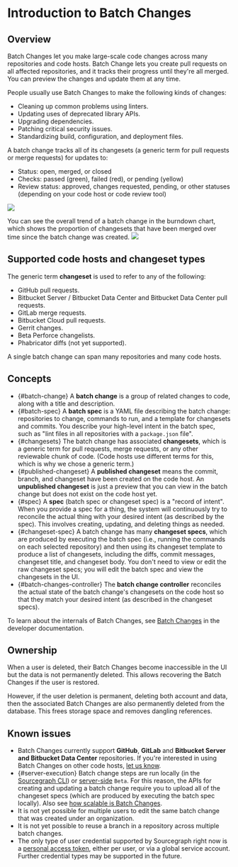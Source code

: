 # Introduction to Batch Changes

## Overview

Batch Changes let you make large-scale code changes across many repositories and code hosts. Batch Change lets you create pull requests on all affected repositories, and it tracks their progress until they're all merged. You can preview the changes and update them at any time.

People usually use Batch Changes to make the following kinds of changes:

- Cleaning up common problems using linters.
- Updating uses of deprecated library APIs.
- Upgrading dependencies.
- Patching critical security issues.
- Standardizing build, configuration, and deployment files.

A batch change tracks all of its changesets (a generic term for pull requests or merge requests) for updates to:

- Status: open, merged, or closed
- Checks: passed (green), failed (red), or pending (yellow)
- Review status: approved, changes requested, pending, or other statuses (depending on your code host or code review tool)

<img src="https://sourcegraphstatic.com/docs/images/batch_changes/batch_tracking_sourcegraph_prs.png" class="screenshot">

You can see the overall trend of a batch change in the burndown chart, which shows the proportion of changesets that have been merged over time since the batch change was created.
<img src="https://sourcegraphstatic.com/docs/images/batch_changes/batch_tracking_sourcegraph_prs_burndown.png" class="screenshot">

## Supported code hosts and changeset types

The generic term **changeset** is used to refer to any of the following:

- GitHub pull requests.
- Bitbucket Server / Bitbucket Data Center and Bitbucket Data Center pull requests.
- GitLab merge requests.
- Bitbucket Cloud pull requests.
- Gerrit changes.
- <span class="badge badge-beta">Beta</span> Perforce changelists.
- Phabricator diffs (not yet supported).

A single batch change can span many repositories and many code hosts.

## Concepts

- {#batch-change} A **batch change** is a group of related changes to code, along with a title and description.
- {#batch-spec} A **batch spec** is a YAML file describing the batch change: repositories to change, commands to run, and a template for changesets and commits. You describe your high-level intent in the batch spec, such as "lint files in all repositories with a `package.json` file".
- {#changesets} The batch change has associated **changesets**, which is a generic term for pull requests, merge requests, or any other reviewable chunk of code. (Code hosts use different terms for this, which is why we chose a generic term.)
- {#published-changeset} A **published changeset** means the commit, branch, and changeset have been created on the code host. An **unpublished changeset** is just a preview that you can view in the batch change but does not exist on the code host yet.
- {#spec} A **spec** (batch spec or changeset spec) is a "record of intent". When you provide a spec for a thing, the system will continuously try to reconcile the actual thing with your desired intent (as described by the spec). This involves creating, updating, and deleting things as needed.
- {#changeset-spec} A batch change has many **changeset specs**, which are produced by executing the batch spec (i.e., running the commands on each selected repository) and then using its changeset template to produce a list of changesets, including the diffs, commit messages, changeset title, and changeset body. You don't need to view or edit the raw changeset specs; you will edit the batch spec and view the changesets in the UI.
- {#batch-changes-controller} The **batch change controller** reconciles the actual state of the batch change's changesets on the code host so that they match your desired intent (as described in the changeset specs).

To learn about the internals of Batch Changes, see [Batch Changes](../../../dev/background-information/batch_changes/index.md) in the developer documentation.

## Ownership

When a user is deleted, their Batch Changes become inaccessible in the UI but the data is not permanently deleted.
This allows recovering the Batch Changes if the user is restored.

However, if the user deletion is permanent, deleting both account and data, then the associated Batch Changes are also permanently deleted from the database. This frees storage space and removes dangling references.

## Known issues

- Batch Changes currently support **GitHub**, **GitLab** and **Bitbucket Server and Bitbucket Data Center** repositories. If you're interested in using Batch Changes on other code hosts, [let us know](https://sourcegraph.com/contact).
- {#server-execution} Batch change steps are run locally (in the [Sourcegraph CLI](https://github.com/sourcegraph/src-cli)) or [server-side](https://docs.sourcegraph.com/batch_changes/explanations/server_side) `Beta`. For this reason, the APIs for creating and updating a batch change require you to upload all of the changeset specs (which are produced by executing the batch spec locally). Also see [how scalable is Batch Changes](../references/faq.md#how-scalable-is-batch-changes-how-many-changesets-can-i-create).
- It is not yet possible for multiple users to edit the same batch change that was created under an organization.
- It is not yet possible to reuse a branch in a repository across multiple batch changes.
- The only type of user credential supported by Sourcegraph right now is a [personal access token](../how-tos/configuring_credentials.md), either per user, or via a global service account. Further credential types may be supported in the future.
